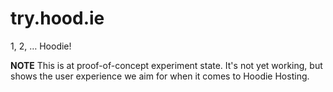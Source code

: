 try.hood.ie
===========

1, 2, … Hoodie!

**NOTE** This is at proof-of-concept experiment state. It's not yet working, but shows the user experience we aim for when it comes to Hoodie Hosting. 
